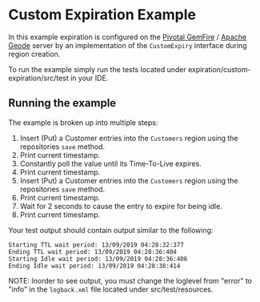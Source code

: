 # Custom Expiration Example

In this example expiration is configured on the [Pivotal GemFire](https://pivotal.io/pivotal-gemfire) / [Apache Geode](http://geode.apache.org/) server by an implementation of the `CustomExpiry` interface during region creation.

To run the example simply run the tests located under expiration/custom-expiration/src/test in your IDE.

## Running the example

The example is broken up into multiple steps:
1. Insert (Put) a Customer entries into the `Customers` region using the repositories `save` method.
2. Print current timestamp.
3. Constantly poll the value until its Time-To-Live expires.
4. Print current timestamp.
5. Insert (Put) a Customer entries into the `Customers` region using the repositories `save` method.
6. Print current timestamp.
7. Wait for 2 seconds to cause the entry to expire for being idle.
8. Print current timestamp.

Your test output should contain output similar to the following:

    Starting TTL wait period: 13/09/2019 04:28:32:377
    Ending TTL wait period: 13/09/2019 04:28:36:404
    Starting Idle wait period: 13/09/2019 04:28:36:406
    Ending Idle wait period: 13/09/2019 04:28:38:414
    
NOTE: Inorder to see output, you must change the loglevel from "error" to "info" in the `logback.xml` file located under src/test/resources.